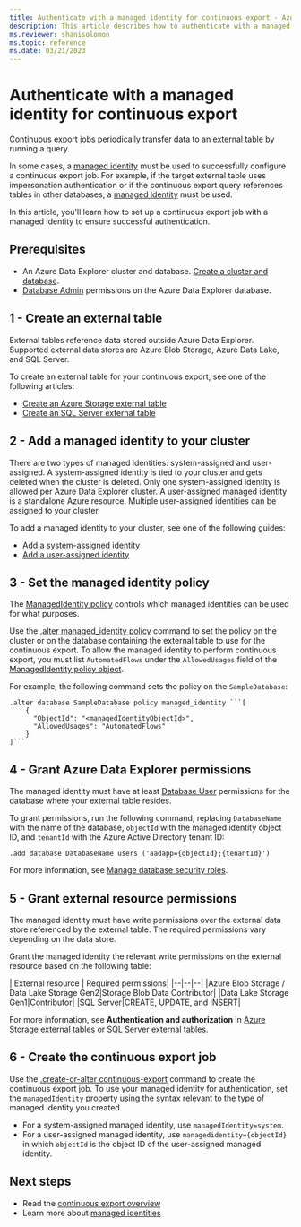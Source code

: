 ```yaml
---
title: Authenticate with a managed identity for continuous export - Azure Data Explorer
description: This article describes how to authenticate with a managed identity for continuous export in Azure Data Explorer.
ms.reviewer: shanisolomon
ms.topic: reference
ms.date: 03/21/2023
---
```

# Authenticate with a managed identity for continuous export

Continuous export jobs periodically transfer data to an [external table](../../query/schema-entities/externaltables.md) by running a query.

In some cases, a [managed identity](../../../managed-identities-overview.md) must be used to successfully configure a continuous export job. For example, if the target external table uses impersonation authentication or if the continuous export query references tables in other databases, a [managed identity](../../../managed-identities-overview.md) must be used.

In this article, you'll learn how to set up a continuous export job with a managed identity to ensure successful authentication.

## Prerequisites

* An Azure Data Explorer cluster and database. [Create a cluster and database](../../../create-cluster-database-portal.md).
* [Database Admin](../access-control/role-based-access-control.md) permissions on the Azure Data Explorer database.

## 1 - Create an external table

External tables reference data stored outside Azure Data Explorer. Supported external data stores are Azure Blob Storage, Azure Data Lake, and SQL Server.

To create an external table for your continuous export, see one of the following articles:

* [Create an Azure Storage external table](../external-tables-azurestorage-azuredatalake.md)
* [Create an SQL Server external table](../external-sql-tables.md)

## 2 - Add a managed identity to your cluster

There are two types of managed identities: system-assigned and user-assigned. A system-assigned identity is tied to your cluster and gets deleted when the cluster is deleted. Only one system-assigned identity is allowed per Azure Data Explorer cluster. A user-assigned managed identity is a standalone Azure resource. Multiple user-assigned identities can be assigned to your cluster.

To add a managed identity to your cluster, see one of the following guides:

* [Add a system-assigned identity](../../../configure-managed-identities-cluster.md#add-a-system-assigned-identity)
* [Add a user-assigned identity](../../../configure-managed-identities-cluster.md#add-a-user-assigned-identity)

## 3 - Set the managed identity policy

The [ManagedIdentity policy](../managed-identity-policy.md) controls which managed identities can be used for what purposes.

Use the [.alter managed_identity policy](../alter-managed-identity-policy-command.md) command to set the policy on the cluster or on the database containing the external table to use for the continuous export. To allow the managed identity to perform continuous export, you must list `AutomatedFlows` under the `AllowedUsages` field of the [ManagedIdentity policy object](../managed-identity-policy.md#the-managedidentity-policy-object).

For example, the following command sets the policy on the `SampleDatabase`:

```kusto
.alter database SampleDatabase policy managed_identity ```[
    {
      "ObjectId": "<managedIdentityObjectId>",
      "AllowedUsages": "AutomatedFlows"
    }
]```
```

## 4 - Grant Azure Data Explorer permissions

The managed identity must have at least [Database User](../access-control/role-based-access-control.md) permissions for the database where your external table resides.

To grant permissions, run the following command, replacing `DatabaseName` with the name of the database, `objectId` with the managed identity object ID, and `tenantId` with the Azure Active Directory tenant ID:

```kusto
.add database DatabaseName users ('aadapp={objectId};{tenantId}')
```

For more information, see [Manage database security roles](../manage-database-security-roles.md#add-and-remove-security-roles).

## 5 - Grant external resource permissions

The managed identity must have write permissions over the external data store referenced by the external table. The required permissions vary depending on the data store.

Grant the managed identity the relevant write permissions on the external resource based on the following table:

| External resource | Required permissions|
|--|--|--|
|Azure Blob Storage / Data Lake Storage Gen2|Storage Blob Data Contributor|
|Data Lake Storage Gen1|Contributor|
|SQL Server|CREATE, UPDATE, and INSERT|

For more information, see **Authentication and authorization** in [Azure Storage external tables](../external-tables-azurestorage-azuredatalake.md#authentication-and-authorization) or [SQL Server external tables](../external-sql-tables.md#authentication-and-authorization).

## 6 - Create the continuous export job

Use the [.create-or-alter continuous-export](create-alter-continuous.md) command to create the continuous export job. To use your managed identity for authentication, set the `managedIdentity` property using the syntax relevant to the type of managed identity you created.

* For a system-assigned managed identity, use `managedIdentity=system`.
* For a user-assigned managed identity, use `managedidentity={objectId}` in which `objectId` is the object ID of the user-assigned managed identity.

## Next steps

* Read the [continuous export overview](continuous-data-export.md)
* Learn more about [managed identities](../../../managed-identities-overview.md)
